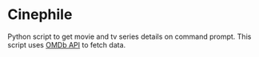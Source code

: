 # Cinephile
Python script to get movie and tv series details on command prompt.
This script uses [OMDb API](http://www.omdbapi.com/) to fetch data.
